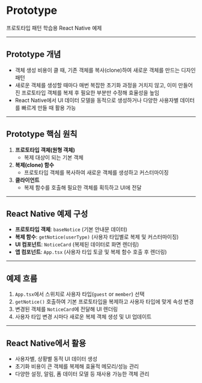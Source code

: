 # Prototype

프로토타입 패턴 학습용 React Native 예제

---

## Prototype 개념

- 객체 생성 비용이 클 때, 기존 객체를 복사(clone)하여 새로운 객체를 만드는 디자인 패턴
- 새로운 객체를 생성할 때마다 매번 복잡한 초기화 과정을 거치지 않고, 이미 만들어진 프로토타입 객체를 복제 후 필요한 부분만 수정해 효율성을 높임
- React Native에서 UI 데이터 모델을 동적으로 생성하거나 다양한 사용자별 데이터를 빠르게 만들 때 활용 가능

---

## Prototype 핵심 원칙

1. **프로토타입 객체(원형 객체)**
   - 복제 대상이 되는 기본 객체
2. **복제(clone) 함수**
   - 프로토타입 객체를 복사하여 새로운 객체를 생성하고 커스터마이징
3. **클라이언트**
   - 복제 함수를 호출해 필요한 객체를 획득하고 UI에 전달

---

## React Native 예제 구성

- **프로토타입 객체**: `baseNotice` (기본 안내문 데이터)
- **복제 함수**: `getNotice(userType)` (사용자 타입별로 복제 및 커스터마이징)
- **UI 컴포넌트**: `NoticeCard` (복제된 데이터로 화면 렌더링)
- **앱 컴포넌트**: `App.tsx` (사용자 타입 토글 및 복제 함수 호출 후 렌더링)

---

## 예제 흐름

1. `App.tsx`에서 스위치로 사용자 타입(`guest` or `member`) 선택
2. `getNotice()` 호출하여 기본 프로토타입을 복제하고 사용자 타입에 맞게 속성 변경
3. 변경된 객체를 `NoticeCard`에 전달해 UI 렌더링
4. 사용자 타입 변경 시마다 새로운 복제 객체 생성 및 UI 업데이트

---

## React Native에서 활용

- 사용자별, 상황별 동적 UI 데이터 생성
- 초기화 비용이 큰 객체를 복제해 효율적 메모리/성능 관리
- 다양한 설정, 알림, 폼 데이터 모델 등 재사용 가능한 객체 관리

